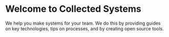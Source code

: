 # Welcome to Collected Systems

We help you make systems for your team. We do this by providing guides on key technologies, tips on processes, and by creating open source tools.
